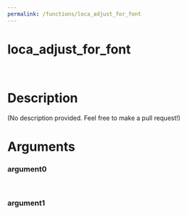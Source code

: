 ```yaml
---
permalink: /functions/loca_adjust_for_font
---
```

# loca_adjust_for_font  
&nbsp;  
# Description  
(No description provided. Feel free to make a pull request!) 
&nbsp;  
# Arguments
### argument0

&nbsp;    
### argument1

&nbsp;    


